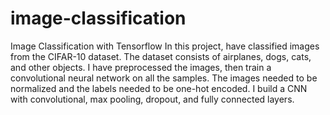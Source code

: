 # image-classification
Image Classification with Tensorflow
In this project, have classified images from the CIFAR-10 dataset. The dataset consists of airplanes, dogs, cats, and other objects. I have preprocessed the images, then train a convolutional neural network on all the samples. The images needed to be normalized and the labels needed to be one-hot encoded. I build a CNN with convolutional, max pooling, dropout, and fully connected layers.
